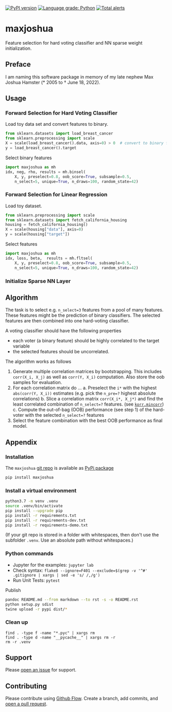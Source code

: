 [![PyPI version](https://badge.fury.io/py/maxjoshua.svg)](https://badge.fury.io/py/maxjoshua)
[![Language grade: Python](https://img.shields.io/lgtm/grade/python/g/ulf1/maxjoshua.svg?logo=lgtm&logoWidth=18)](https://lgtm.com/projects/g/ulf1/maxjoshua/context:python)
[![Total alerts](https://img.shields.io/lgtm/alerts/g/ulf1/maxjoshua.svg?logo=lgtm&logoWidth=18)](https://lgtm.com/projects/g/ulf1/maxjoshua/alerts/)

# maxjoshua
Feature selection for hard voting classifier and NN sparse weight initialization.

## Preface
I am naming this software package in memory of my late nephew Max Joshua Hamster (* 2005 to † June 18, 2022).

## Usage

### Forward Selection for Hard Voting Classifier
Load toy data set and convert features to binary.
```py
from sklearn.datasets import load_breast_cancer
from sklearn.preprocessing import scale
X = scale(load_breast_cancer().data, axis=0) > 0  # convert to binary features
y = load_breast_cancer().target
```

Select binary features
```py
import maxjoshua as mh
idx, neg, rho, results = mh.binsel(
    X, y, preselect=0.8, oob_score=True, subsample=0.5, 
    n_select=5, unique=True, n_draws=100, random_state=42)
```

### Forward Selection for Linear Regression
Load toy dataset.
```py
from sklearn.preprocessing import scale
from sklearn.datasets import fetch_california_housing
housing = fetch_california_housing()
X = scale(housing["data"], axis=0)
y = scale(housing["target"])
```

Select features
```py
import maxjoshua as mh
idx, loss, beta,  results = mh.fltsel(
    X, y, preselect=0.8, oob_score=True, subsample=0.5, 
    n_select=5, unique=True, n_draws=100, random_state=42)
```


### Initialize Sparse NN Layer



## Algorithm
The task is to select e.g. `n_select=3` features from a pool of many features.
These features might be the prediction of binary classifiers. 
The selected features are then combined into one hard-voting classifier.

A voting classifier should have the following properties

* each voter (a binary feature) should be highly correlated to the target variable
* the selected features should be uncorrelated.

The algorithm works as follows 

1. Generate multiple correlation matrices by bootstrapping. This includes `corr(X_i, X_j)` as well as `corr(Y, X_i)` computation. Also store the oob samples for evaluation.
2. For each correlation matrix do ...
    a. Preselect the `i*` with the highest `abs(corr(Y, X_i))` estimates (e.g. pick the `n_pre=?` highest absolute correlations)
    b. Slice a correlation matrix `corr(X_i*, X_j*)` and find the least correlated combination of `n_select=?` features. (see [`korr.mincorr`](https://github.com/kmedian/korr/blob/master/korr/mincorr.py))
    c. Compute the out-of-bag (OOB) performance (see step 1) of the hard-voter with the selected `n_select=?` features
3. Select the feature combination with the best OOB performance as final model.


## Appendix

### Installation
The `maxjoshua` [git repo](http://github.com/ulf1/maxjoshua) is available as [PyPi package](https://pypi.org/project/maxjoshua)

```sh
pip install maxjoshua
```

### Install a virtual environment

```sh
python3.7 -m venv .venv
source .venv/bin/activate
pip install --upgrade pip
pip install -r requirements.txt
pip install -r requirements-dev.txt
pip install -r requirements-demo.txt
```

(If your git repo is stored in a folder with whitespaces, then don't use the subfolder `.venv`. Use an absolute path without whitespaces.)

### Python commands

* Jupyter for the examples: `jupyter lab`
* Check syntax: `flake8 --ignore=F401 --exclude=$(grep -v '^#' .gitignore | xargs | sed -e 's/ /,/g')`
* Run Unit Tests: `pytest`

Publish

```sh
pandoc README.md --from markdown --to rst -s -o README.rst
python setup.py sdist 
twine upload -r pypi dist/*
```

### Clean up 

```
find . -type f -name "*.pyc" | xargs rm
find . -type d -name "__pycache__" | xargs rm -r
rm -r .venv
```

## Support
Please [open an issue](https://github.com/ulf1/maxjoshua/issues/new) for support.


## Contributing
Please contribute using [Github Flow](https://guides.github.com/introduction/flow/). Create a branch, add commits, and [open a pull request](https://github.com/ulf1/maxjoshua/compare/).
